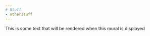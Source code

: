 ```yaml
---
# Stuff
- otherstuff
---
```


This is some text that will be rendered when this mural is displayed

